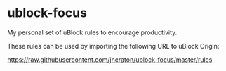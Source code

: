 # ublock-focus

My personal set of uBlock rules to encourage productivity.

These rules can be used by importing the following URL to uBlock Origin:

https://raw.githubusercontent.com/jncraton/ublock-focus/master/rules
